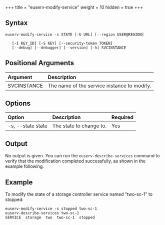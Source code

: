 +++
title = "euserv-modify-service"
weight = 10
hidden = true
+++


## Syntax

    euserv-modify-service -s STATE [-U URL] [--region USER@REGION]
    
       [-I KEY_ID] [-S KEY] [--security-token TOKEN]
       [--debug] [--debugger] [--version] [-h] SVCINSTANCE


## Positional Arguments


| Argument | Description | 
|  :---- |  :---- | 
| SVCINSTANCE | The name of the service instance to modify. | 


## Options


| Option | Description | Required | 
|  :---- |  :---- |  :---- | 
| -s, --state state | The state to change to. | Yes | 


## Output
No output is given. You can run the `euserv-describe-services` command to verify that the modification completed successfully, as shown in the example following. 


## Example
To modify the state of a storage controller service named "two-sc-1" to stopped: 


    euserv-modify-service -s stopped two-sc-1
    euserv-describe-services two-sc-1
    SERVICE  storage  two  two-sc-1  stopped  

